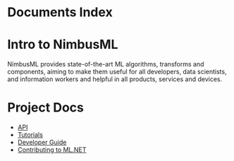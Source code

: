 Documents Index
===============

Intro to NimbusML
===============

NimbusML provides state-of-the-art ML algorithms, transforms and components, aiming to make them useful for all developers, data scientists, and information workers and helpful in all products, services and devices.

Project Docs
============

- [API](https://docs.microsoft.com/en-us/nimbusml/overview)
- [Tutorials](https://docs.microsoft.com/en-us/nimbusml/tutorials)
- [Developer Guide](developers/developer-guide.md)
- [Contributing to ML.NET](CONTRIBUTING.md)